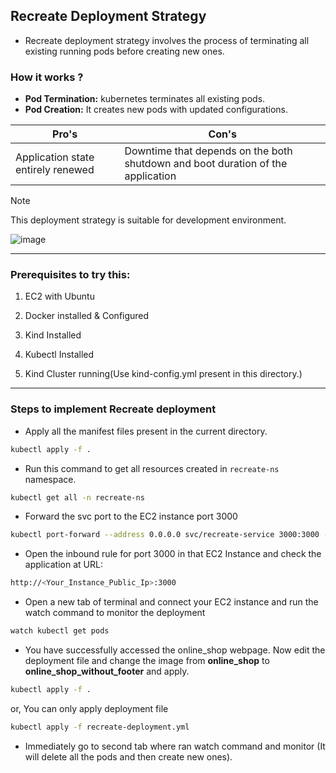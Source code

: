 ## Recreate Deployment Strategy

- Recreate deployment strategy involves the process of terminating all existing running pods before creating new ones.


### How it works ?

- <b>Pod Termination:</b> kubernetes terminates all existing pods.
- <b>Pod Creation:</b> It creates new pods with updated configurations.

| Pro's    | Con's |
| -------- | ------- |
| Application state entirely renewed | Downtime that depends on the both shutdown and boot duration of the application     |

> [!Note]
> This deployment strategy is suitable for development environment.

![image](https://github.com/user-attachments/assets/90197afc-a892-47d5-9160-c4543b64defa)

---

### Prerequisites to try this:

1. EC2 with Ubuntu

2. Docker installed & Configured
3. Kind Installed

4. Kubectl Installed

5. Kind Cluster running(Use kind-config.yml present in this directory.)

---

### Steps to implement Recreate deployment

- Apply all the manifest files present in the current directory.
```bash
kubectl apply -f .
```

- Run this command to get all resources created in `recreate-ns` namespace.
```bash
kubectl get all -n recreate-ns
```

- Forward the svc port to the EC2 instance port 3000
```bash
kubectl port-forward --address 0.0.0.0 svc/recreate-service 3000:3000 -n recreate-ns &
```

- Open the inbound rule for port 3000 in that EC2 Instance and check the application at URL:
```bash
http://<Your_Instance_Public_Ip>:3000
```

- Open a new tab of terminal and connect your EC2 instance and run the watch command to monitor the deployment
```bash
watch kubectl get pods
```

- You have successfully accessed the online_shop webpage. Now edit the deployment file and change the image from <b>online_shop</b> to <b>online_shop_without_footer</b> and apply.

```bash
kubectl apply -f . 
```

or, You can only apply deployment file

```bash
kubectl apply -f recreate-deployment.yml
```

- Immediately go to second tab where ran watch command and monitor (It will delete all the pods and then create new ones).

